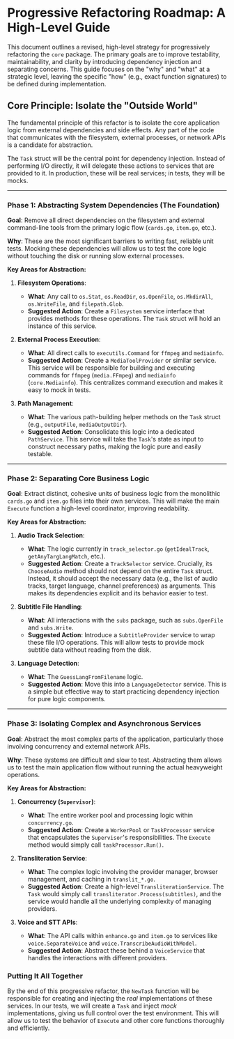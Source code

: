 # Progressive Refactoring Roadmap: A High-Level Guide

This document outlines a revised, high-level strategy for progressively refactoring the `core` package. The primary goals are to improve testability, maintainability, and clarity by introducing dependency injection and separating concerns. This guide focuses on the "why" and "what" at a strategic level, leaving the specific "how" (e.g., exact function signatures) to be defined during implementation.

## Core Principle: Isolate the "Outside World"

The fundamental principle of this refactor is to isolate the core application logic from external dependencies and side effects. Any part of the code that communicates with the filesystem, external processes, or network APIs is a candidate for abstraction.

The `Task` struct will be the central point for dependency injection. Instead of performing I/O directly, it will delegate these actions to services that are provided to it. In production, these will be real services; in tests, they will be mocks.

---

### Phase 1: Abstracting System Dependencies (The Foundation)

**Goal**: Remove all direct dependencies on the filesystem and external command-line tools from the primary logic flow (`cards.go`, `item.go`, etc.).

**Why**: These are the most significant barriers to writing fast, reliable unit tests. Mocking these dependencies will allow us to test the core logic without touching the disk or running slow external processes.

**Key Areas for Abstraction:**

1.  **Filesystem Operations**:
    *   **What**: Any call to `os.Stat`, `os.ReadDir`, `os.OpenFile`, `os.MkdirAll`, `os.WriteFile`, and `filepath.Glob`.
    *   **Suggested Action**: Create a `Filesystem` service interface that provides methods for these operations. The `Task` struct will hold an instance of this service.

2.  **External Process Execution**:
    *   **What**: All direct calls to `executils.Command` for `ffmpeg` and `mediainfo`.
    *   **Suggested Action**: Create a `MediaToolProvider` or similar service. This service will be responsible for building and executing commands for `ffmpeg` (`media.FFmpeg`) and `mediainfo` (`core.Mediainfo`). This centralizes command execution and makes it easy to mock in tests.

3.  **Path Management**:
    *   **What**: The various path-building helper methods on the `Task` struct (e.g., `outputFile`, `mediaOutputDir`).
    *   **Suggested Action**: Consolidate this logic into a dedicated `PathService`. This service will take the `Task`'s state as input to construct necessary paths, making the logic pure and easily testable.

---

### Phase 2: Separating Core Business Logic

**Goal**: Extract distinct, cohesive units of business logic from the monolithic `cards.go` and `item.go` files into their own services. This will make the main `Execute` function a high-level coordinator, improving readability.

**Key Areas for Abstraction:**

1.  **Audio Track Selection**:
    *   **What**: The logic currently in `track_selector.go` (`getIdealTrack`, `getAnyTargLangMatch`, etc.).
    *   **Suggested Action**: Create a `TrackSelector` service. Crucially, its `ChooseAudio` method should not depend on the entire `Task` struct. Instead, it should accept the necessary data (e.g., the list of audio tracks, target language, channel preferences) as arguments. This makes its dependencies explicit and its behavior easier to test.

2.  **Subtitle File Handling**:
    *   **What**: All interactions with the `subs` package, such as `subs.OpenFile` and `subs.Write`.
    *   **Suggested Action**: Introduce a `SubtitleProvider` service to wrap these file I/O operations. This will allow tests to provide mock subtitle data without reading from the disk.

3.  **Language Detection**:
    *   **What**: The `GuessLangFromFilename` logic.
    *   **Suggested Action**: Move this into a `LanguageDetector` service. This is a simple but effective way to start practicing dependency injection for pure logic components.

---

### Phase 3: Isolating Complex and Asynchronous Services

**Goal**: Abstract the most complex parts of the application, particularly those involving concurrency and external network APIs.

**Why**: These systems are difficult and slow to test. Abstracting them allows us to test the main application flow without running the actual heavyweight operations.

**Key Areas for Abstraction:**

1.  **Concurrency (`Supervisor`)**:
    *   **What**: The entire worker pool and processing logic within `concurrency.go`.
    *   **Suggested Action**: Create a `WorkerPool` or `TaskProcessor` service that encapsulates the `Supervisor`'s responsibilities. The `Execute` method would simply call `taskProcessor.Run()`.

2.  **Transliteration Service**:
    *   **What**: The complex logic involving the provider manager, browser management, and caching in `translit_*.go`.
    *   **Suggested Action**: Create a high-level `TransliterationService`. The `Task` would simply call `transliterator.Process(subtitles)`, and the service would handle all the underlying complexity of managing providers.

3.  **Voice and STT APIs**:
    *   **What**: The API calls within `enhance.go` and `item.go` to services like `voice.SeparateVoice` and `voice.TranscribeAudioWithModel`.
    *   **Suggested Action**: Abstract these behind a `VoiceService` that handles the interactions with different providers.

### Putting It All Together

By the end of this progressive refactor, the `NewTask` function will be responsible for creating and injecting the *real* implementations of these services. In our tests, we will create a `Task` and inject *mock* implementations, giving us full control over the test environment. This will allow us to test the behavior of `Execute` and other core functions thoroughly and efficiently.
